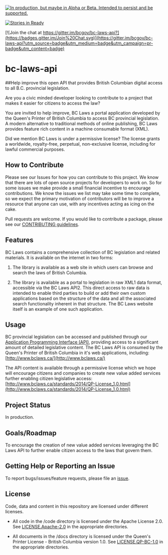 
<a rel="Delivery" href="https://github.com/BCDevExchange/docs/blob/master/discussion/projectstates.md"><img alt="In production, but maybe in Alpha or Beta. Intended to persist and be supported." style="border-width:0" src="http://bcdevexchange.org/badge/3.svg" title="In production, but maybe in Alpha or Beta. Intended to persist and be supported." /></a>

[![Stories in Ready](https://badge.waffle.io/bcgov/bc-laws-api.png?label=ready&title=Ready)](https://waffle.io/bcgov/bc-laws-api)

[![Join the chat at https://gitter.im/bcgov/bc-laws-api?](https://badges.gitter.im/Join%20Chat.svg)](https://gitter.im/bcgov/bc-laws-api?utm_source=badge&utm_medium=badge&utm_campaign=pr-badge&utm_content=badge)

# bc-laws-api

##Help improve this open API that provides British Columbian digital access to all B.C. provincial legislation.

Are you a civic minded developer looking to contribute to a project that makes it easier for citizens to access the law?

You are invited to help improve, BC Laws a portal application developed by the Queen's Printer of British Columbia to access BC provincial legislation. A modern alternative to traditional methods of online publishing, BC Laws provides feature rich content in a machine consumable format (XML).

Did we mention BC Laws is under a permissive license? The license grants a worldwide, royalty-free, perpetual, non-exclusive license, including for lawful commercial purposes.


## How to Contribute
Please see our Issues for how you can contribute to this project. We know that there are lots of open source projects for developers to work on. So for some issues we make provide a small financial incentive to encourage contributions. We know the issues we list may take some time to complete, so we expect the primary motivation of contributors will be to improve a resource that anyone can use, with any incentives acting as icing on the cake. 

Pull requests are welcome. If you would like to contribute a package, please see our [CONTRIBUTING guidelines](https://github.com/bcgov/bc-laws-api/blob/master/CONTRIBUTING.md).

## Features
BC Laws contains a comprehensive collection of BC legislation and related materials. It is available on the internet in two forms:



1. The library is available as a web site in which users can browse and search the laws of British Columbia.


1. The library is available as a portal to legislation in raw XML1 data format, accessible via the BC Laws API2. This direct access to raw data is intended to enable third parties to build or add their own custom applications based on the structure of the data and all the associated search functionality inherent in that structure. The BC Laws website itself is an example of one such application.
## Usage
BC provincial legislation can be accessed and published through our [Application Programming Interface (API)](http://www.bclaws.ca/civix/template/complete/api/index.html), providing access to a significant amount of detailed legislative content. The BC Laws API is consumed by the Queen's Printer of British Columbia in it's web applications, including: [http://www.bclaws.ca/](http://www.bclaws.ca/)

The API content is available through a permissive license which we hope will encourage citizens and companies to create new value added services further enabling citizen legislative access: [http://www.bclaws.ca/standards/2014/QP-License_1.0.html](http://www.bclaws.ca/standards/2014/QP-License_1.0.html)

## Project Status
In production.

## Goals/Roadmap
To encourage the creation of new value added services  leveraging the BC Laws API to further enable citizen access to the laws that govern them.

## Getting Help or Reporting an Issue
To report bugs/issues/feature requests, please file an [issue](https://github.com/bcgov/bc-laws-api/issues).

## License
Code, data and content in this repository are licensed under different licenses.

- All code in the /code directory is licensed under the Apache License 2.0. See [LICENSE.Apache-2.0](https://github.com/bcgov/bc-laws-api/blob/master/code/LICENSE.Apache.2.0) in the appropriate directories.

- All documents in the /docs directory is licensed under the Queen's Printer License - British Columbia version 1.0. See [LICENSE.QP-BC-1.0](https://github.com/bcgov/bc-laws-api/blob/master/docs/LICENSE.QP-BC-1.0.pdf) in the appropriate directories.

